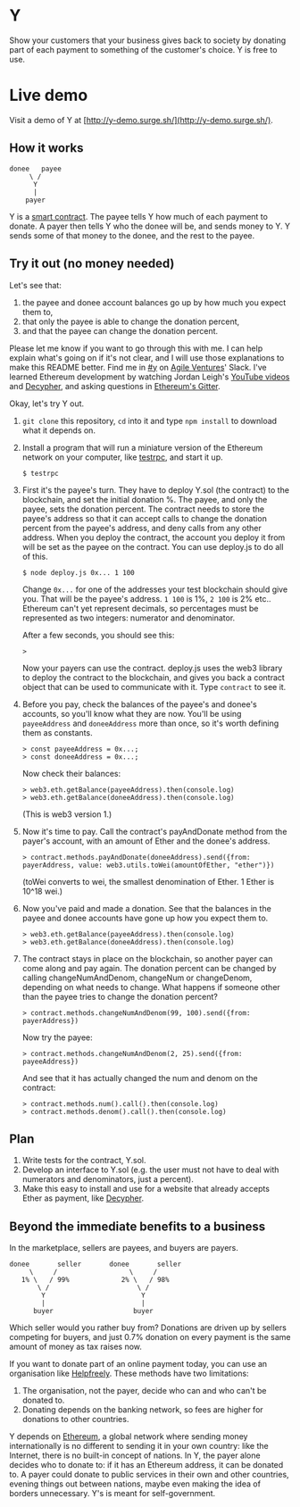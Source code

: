 # Y

Show your customers that your business gives back to society by donating part of each payment to something of the customer's choice. Y is free to use.

# Live demo
Visit a demo of Y at [http://y-demo.surge.sh/](http://y-demo.surge.sh/).

## How it works

    donee   payee
         \ /
          Y
          |
        payer

Y is a [smart contract](https://en.wikipedia.org/wiki/Smart_contract). The payee tells Y how much of each payment to donate. A payer then tells Y who the donee will be, and sends money to Y. Y sends some of that money to the donee, and the rest to the payee.

## Try it out (no money needed)

Let's see that:
1. the payee and donee account balances go up by how much you expect them to,
1. that only the payee is able to change the donation percent,
1. and that the payee can change the donation percent.

Please let me know if you want to go through this with me. I can help explain what's going on if it's not clear, and I will use those explanations to make this README better. Find me in [#y](https://agileventures.slack.com/messages/C7FFUHJCD/) on [Agile Ventures](https://www.agileventures.org)' Slack. I've learned Ethereum development by watching Jordan Leigh's [YouTube videos](https://www.youtube.com/watch?v=8jI1TuEaTro&list=PLV1JDFUtrXpGvu8QHL9b78WYNSJsYNZsb) and [Decypher](http://decypher.tv/series/ethereum-development), and asking questions in [Ethereum's Gitter](https://gitter.im/ethereum/home).

Okay, let's try Y out.

1. `git clone` this repository, `cd` into it and type `npm install` to download what it depends on.

1. Install a program that will run a miniature version of the Ethereum network on your computer, like [testrpc](https://github.com/ethereumjs/testrpc), and start it up.

    ```
    $ testrpc
    ```

1. First it's the payee's turn. They have to deploy Y.sol (the contract) to the blockchain, and set the initial donation %. The payee, and only the payee, sets the donation percent. The contract needs to store the payee's address so that it can accept calls to change the donation percent from the payee's address, and deny calls from any other address. When you deploy the contract, the account you deploy it from will be set as the payee on the contract. You can use deploy.js to do all of this.

    ```
    $ node deploy.js 0x... 1 100
    ```
    Change `0x...` for one of the addresses your test blockchain should give you. That will be the payee's address. `1 100` is 1%, `2 100` is 2% etc.. Ethereum can't yet represent decimals, so percentages must be represented as two integers: numerator and denominator.

    After a few seconds, you should see this:

    ```
    >
    ```
    Now your payers can use the contract. deploy.js uses the web3 library to deploy the contract to the blockchain, and gives you back a contract object that can be used to communicate with it. Type `contract` to see it.

1. Before you pay, check the balances of the payee's and donee's accounts, so you'll know what they are now. You'll be using `payeeAddress` and `doneeAddress` more than once, so it's worth defining them as constants.

    ```
    > const payeeAddress = 0x...;
    > const doneeAddress = 0x...;

    ```
    Now check their balances:
    ```
    > web3.eth.getBalance(payeeAddress).then(console.log)
    > web3.eth.getBalance(doneeAddress).then(console.log)
    ```
    (This is web3 version 1.)

1. Now it's time to pay. Call the contract's payAndDonate method from the payer's account, with an amount of Ether and the donee's address.

    ```
    > contract.methods.payAndDonate(doneeAddress).send({from: payerAddress, value: web3.utils.toWei(amountOfEther, "ether")})
    ```
    (toWei converts to wei, the smallest denomination of Ether. 1 Ether is 10^18 wei.)

1. Now you've paid and made a donation. See that the balances in the payee and donee accounts have gone up how you expect them to.

    ```
    > web3.eth.getBalance(payeeAddress).then(console.log)
    > web3.eth.getBalance(doneeAddress).then(console.log)
    ```

1. The contract stays in place on the blockchain, so another payer can come along and pay again. The donation percent can be changed by calling changeNumAndDenom, changeNum or changeDenom, depending on what needs to change. What happens if someone other than the payee tries to change the donation percent?

    ```
    > contract.methods.changeNumAndDenom(99, 100).send({from: payerAddress})
    ```

    Now try the payee:

    ```
    > contract.methods.changeNumAndDenom(2, 25).send({from: payeeAddress})
    ```

    And see that it has actually changed the num and denom on the contract:

    ```
    > contract.methods.num().call().then(console.log)
    > contract.methods.denom().call().then(console.log)
    ```

## Plan

1. Write tests for the contract, Y.sol.
1. Develop an interface to Y.sol (e.g. the user must not have to deal with numerators and denominators, just a percent).
1. Make this easy to install and use for a website that already accepts Ether as payment, like [Decypher](http://decypher.tv/series/ethereum-development).

## Beyond the immediate benefits to a business

In the marketplace, sellers are payees, and buyers are payers.

    donee       seller       donee       seller
         \     /                  \     /
       1% \   / 99%             2% \   / 98%
           \ /                      \ /
            Y                        Y
            |                        |
          buyer                    buyer

Which seller would you rather buy from? Donations are driven up by sellers competing for buyers, and just 0.7% donation on every payment is the same amount of money as tax raises now.

If you want to donate part of an online payment today, you can use an organisation like [Helpfreely](https://www.helpfreely.org/en/). These methods have two limitations:

1. The organisation, not the payer, decide who can and who can't be donated to.
1. Donating depends on the banking network, so fees are higher for donations to other countries.

Y depends on [Ethereum](http://ethereum.org), a global network where sending money internationally is no different to sending it in your own country: like the Internet, there is no built-in concept of nations. In Y, the payer alone decides who to donate to: if it has an Ethereum address, it can be donated to. A payer could donate to public services in their own and other countries, evening things out between nations, maybe even making the idea of borders unnecessary. Y's is meant for self-government.
